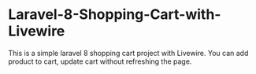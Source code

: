 # Laravel-8-Shopping-Cart-with-Livewire
This is a simple laravel 8 shopping cart project with Livewire. You can add product to cart, update cart without refreshing the page.
